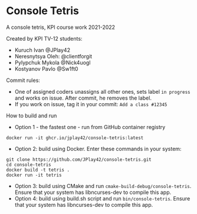 # Console Tetris
A console tetris, KPI course work 2021-2022

Created by KPI TV-12 students:
- Kuruch Ivan @JPlay42
- Neresnytsya Oleh: @clientforgit
- Pylypchuk Mykola @Nick4uogl
- Kostyanov Pavlo @Sw1ft0

Commit rules:
- One of assigned coders unassigns all other ones, sets label `in progress` and works on issue. After commit, he removes the label.
- If you work on issue, tag it in your commit: `Add a class #12345`

How to build and run
- Option 1 - the fastest one - run from GitHub container registry
```
docker run -it ghcr.io/jplay42/console-tetris:latest
```
- Option 2: build using Docker. Enter these commands in your system:
```
git clone https://github.com/JPlay42/console-tetris.git
cd console-tetris
docker build -t tetris .
docker run -it tetris
```
- Option 3: build using CMake and run `cmake-build-debug/console-tetris`. Ensure that your system has libncurses-dev to compile this app.
- Option 4: build using build.sh script and run `bin/console-tetris`. Ensure that your system has libncurses-dev to compile this app.
